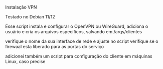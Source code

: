Instalação VPN

Testado no Debian 11/12


Esse script instala e configurar o OpenVPN ou WireGuard, adiciona o usuário e cria os arquivos específicos, salvando em /arqs/clientes



verifique o nome da sua interface de rede e ajuste no script
verifique se o firewaal esta liberado para as portas do serviço



adicionei também um script para configuração do cliente em máquinas Linux, caso precise
